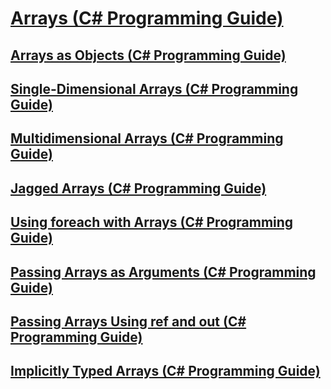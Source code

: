 # [Arrays (C# Programming Guide)](index.md)
## [Arrays as Objects (C# Programming Guide)](arrays-as-objects.md)
## [Single-Dimensional Arrays (C# Programming Guide)](single-dimensional-arrays.md)
## [Multidimensional Arrays (C# Programming Guide)](multidimensional-arrays.md)
## [Jagged Arrays (C# Programming Guide)](jagged-arrays.md)
## [Using foreach with Arrays (C# Programming Guide)](using-foreach-with-arrays.md)
## [Passing Arrays as Arguments (C# Programming Guide)](passing-arrays-as-arguments.md)
## [Passing Arrays Using ref and out (C# Programming Guide)](passing-arrays-using-ref-and-out.md)
## [Implicitly Typed Arrays (C# Programming Guide)](implicitly-typed-arrays.md)
